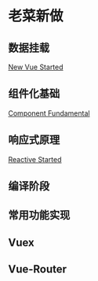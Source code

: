 # 老菜新做

## 数据挂载

[New Vue Started](./Vue2/vue2data)

## 组件化基础

[Component Fundamental](./Vue2/component)

## 响应式原理

<!-- Do -->

[Reactive Started](./Vue2/reactive)

## 编译阶段

## 常用功能实现

## Vuex

## Vue-Router
